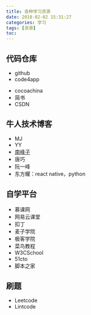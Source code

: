 ```yaml
---
title: 各种学习资源
date: 2018-02-02 15:31:27
categories: 学习
tags: [资源]
toc:
---
```


## 代码仓库
* github
* code4app
<!--more-->
* cocoachina
* 简书
* CSDN

## 牛人技术博客
* MJ
* YY
* [南峰子](http://southpeak.github.io)
* 唐巧
* 阮一峰
* 东方耀：react native，python

## 自学平台
* 慕课网
* 网易云课堂
* 扣丁
* 麦子学院
* 极客学院
* 菜鸟教程
* W3CSchool
* 51cto
* 脚本之家

## 刷题
* Leetcode
* Lintcode
